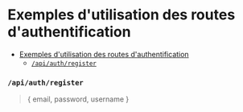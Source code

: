 # Exemples d'utilisation des routes d'authentification
- [Exemples d'utilisation des routes d'authentification](#exemples-dutilisation-des-routes-dauthentification)
    - [`/api/auth/register`](#apiauthregister)

### `/api/auth/register`

> { email, password, username }
